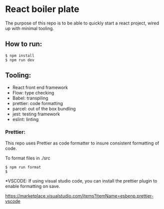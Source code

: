 # React boiler plate

The purpose of this repo is to be able to quickly start a react project, wired up with minimal tooling.

## How to run:

```shell
$ npm install
$ npm run dev
```

## Tooling:

- React front end framework
- Flow: type checking
- Babel: transpiling
- prettier: code formatting
- parcel: out of the box bundling
- jest: testing framework
- eslint: linting

### Prettier:

This repo uses Prettier as code formatter to insure consistent formatting of code.

To format files in ./src

```shell
$ npm run format
$
```

\*VSCODE: If using visual studio code, you can install the prettier plugin to enable formatting on save.

https://marketplace.visualstudio.com/items?itemName=esbenp.prettier-vscode

